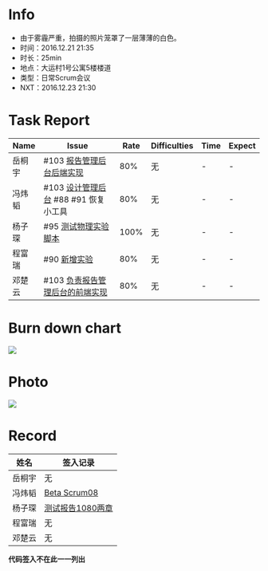# Info

* 由于雾霾严重，拍摄的照片笼罩了一层薄薄的白色。
* 时间：2016.12.21 21:35
* 时长：25min
* 地点：大运村1号公寓5楼楼道
* 类型：日常Scrum会议
* NXT：2016.12.23 21:30

# Task Report
| Name | Issue                                    | Rate | Difficulties | Time | Expect |
| ---- | ---------------------------------------- | ---- | ------------ | ---- | ------ |
| 岳桐宇  | #103 [报告管理后台后端实现](https://github.com/default1406/PhyLab/issues/103) | 80%  | 无            | -    | -      |
| 冯炜韬  | #103 [设计管理后台](https://github.com/default1406/PhyLab/issues/103) #88 #91 恢复小工具 | 80%  | 无            | -    | -      |
| 杨子琛  | #95 [测试物理实验脚本](https://github.com/default1406/PhyLab/issues/95) | 100% | 无            | -    | -      |
| 程富瑞  | #90 [新增实验](https://github.com/default1406/PhyLab/issues/90) | 80%  | 无            | -    | -      |
| 邓楚云  | #103 [负责报告管理后台的前端实现](https://github.com/default1406/PhyLab/issues/103) | 80%  | 无            | -    | -      |

# Burn down chart

![](http://images2015.cnblogs.com/blog/1033756/201612/1033756-20161222010614526-1440152119.png)




# Photo

![](http://images2015.cnblogs.com/blog/1033756/201612/1033756-20161222010723120-1631482889.png)


# Record

| 姓名   | 签入记录                                     |
| ---- | ---------------------------------------- |
| 岳桐宇  | 无                                        |
| 冯炜韬  | [Beta Scrum08](https://github.com/default1406/PhyLab/blob/master/Docs/PhyLab2.0/Beta) |
| 杨子琛  | [测试报告1080两章](https://github.com/default1406/PhyLab/tree/master/Docs/PhyLab2.0/Beta/%E6%B5%8B%E8%AF%95%E6%8A%A5%E5%91%8A) |
| 程富瑞  | 无                                        |
| 邓楚云  | 无                                        |

**代码签入不在此一一列出**